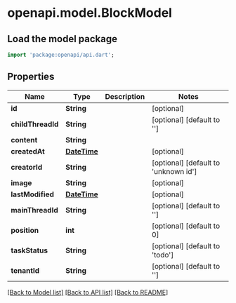 # openapi.model.BlockModel

## Load the model package
```dart
import 'package:openapi/api.dart';
```

## Properties
Name | Type | Description | Notes
------------ | ------------- | ------------- | -------------
**id** | **String** |  | [optional] 
**childThreadId** | **String** |  | [optional] [default to '']
**content** | **String** |  | 
**createdAt** | [**DateTime**](DateTime.md) |  | [optional] 
**creatorId** | **String** |  | [optional] [default to 'unknown id']
**image** | **String** |  | [optional] 
**lastModified** | [**DateTime**](DateTime.md) |  | [optional] 
**mainThreadId** | **String** |  | [optional] [default to '']
**position** | **int** |  | [optional] [default to 0]
**taskStatus** | **String** |  | [optional] [default to 'todo']
**tenantId** | **String** |  | [optional] [default to '']

[[Back to Model list]](../README.md#documentation-for-models) [[Back to API list]](../README.md#documentation-for-api-endpoints) [[Back to README]](../README.md)


